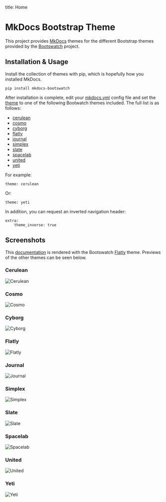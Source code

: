 title: Home

# MkDocs Bootstrap Theme

This project provides [MkDocs] themes for the different Bootstrap themes
provided by the [Bootswatch] project.


## Installation & Usage

Install the collection of themes with pip, which is hopefully how you
installed MkDocs.

    pip install mkdocs-bootswatch


After installation is complete, edit your [mkdocs.yml] config file and set the
[theme] to one of the following Bootwatch themes included. The full list is as
follows:

 - [cerulean](#cerulean)
 - [cosmo](#cosmo)
 - [cyborg](#cyborg)
 - [flatly](#flatly)
 - [journal](#journal)
 - [simplex](#simplex)
 - [slate](#slate)
 - [spacelab](#spacelab)
 - [united](#united)
 - [yeti](#yeti)

For example:

    theme: cerulean

Or:

    theme: yeti

In addition, you can request an inverted navigation header:

    extra:
        theme_inverse: true

## Screenshots

This [documentation] is rendered with the Bootswatch [Flatly](#flatly) theme.
Previews of the other themes can be seen below.

### Cerulean
![Cerulean](/screenshots/cerulean.png)

### Cosmo
![Cosmo](/screenshots/cosmo.png)

### Cyborg
![Cyborg](/screenshots/cyborg.png)

### Flatly
![Flatly](/screenshots/flatly.png)

### Journal
![Journal](/screenshots/journal.png)

### Simplex
![Simplex](/screenshots/simplex.png)

### Slate
![Slate](/screenshots/slate.png)

### Spacelab
![Spacelab](/screenshots/spacelab.png)

### United
![United](/screenshots/united.png)

### Yeti
![Yeti](/screenshots/yeti.png)

[Mkdocs]: http://www.mkdocs.org
[mkdocs.yml]: http://www.mkdocs.org/user-guide/configuration/
[theme]: http://www.mkdocs.org/user-guide/configuration/#theme
[documentation]: http://mkdocs.github.io/mkdocs-bootstrap/
[Bootswatch]: https://bootswatch.com/
